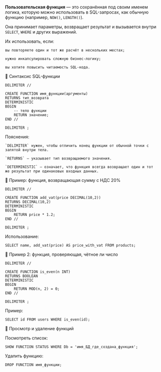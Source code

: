 **Пользовательская функция**  — это сохранённая под своим именем логика, которую можно использовать в SQL-запросах, как обычную функцию (например, `NOW()`, `LENGTH()`).

Она принимает параметры, возвращает результат и вызывается внутри `SELECT`, `WHERE` и других выражений.

Их использовать, если:

    вы повторяете один и тот же расчёт в нескольких местах;

    нужно инкапсулировать сложную бизнес-логику;

    вы хотите повысить читаемость SQL-кода.

🔹 Синтаксис SQL-функции
```
DELIMITER //

CREATE FUNCTION имя_функции(аргументы)
RETURNS тип_возврата
DETERMINISTIC
BEGIN
    -- тело функции
    RETURN значение;
END //

DELIMITER ;
```
Пояснения:

    `DELIMITER` нужен, чтобы отличить конец функции от обычной точки с запятой внутри тела.

    `RETURNS` — указывает тип возвращаемого значения.

    `DETERMINISTIC` — означает, что функция всегда возвращает один и тот же результат при одинаковых входных данных.

🔹 Пример: функция, возвращающая сумму с НДС 20%
```
DELIMITER //

CREATE FUNCTION add_vat(price DECIMAL(10,2))
RETURNS DECIMAL(10,2)
DETERMINISTIC
BEGIN
    RETURN price * 1.2;
END //

DELIMITER ;
```
Использование:
```
SELECT name, add_vat(price) AS price_with_vat FROM products;
```
🔹 Пример 2: функция, проверяющая, чётное ли число
```
DELIMITER //

CREATE FUNCTION is_even(n INT)
RETURNS BOOLEAN
DETERMINISTIC
BEGIN
    RETURN MOD(n, 2) = 0;
END //

DELIMITER ;
```
Пример:
```
SELECT id FROM users WHERE is_even(id);
```
🔹 Просмотр и удаление функций

Посмотреть список:
```
SHOW FUNCTION STATUS WHERE Db = 'имя_БД_где_создана_функция';
```
Удалить функцию:
```
DROP FUNCTION имя_функции;
```
